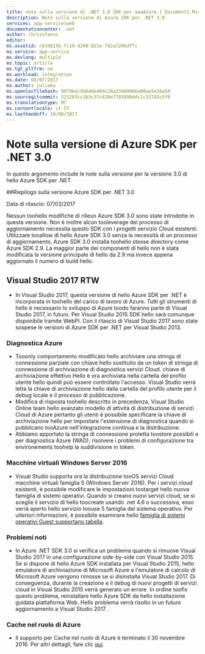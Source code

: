 ```yaml
---
title: note sulla versione di .NET 3.0 SDK per aaaAzure | Documenti Microsoft
description: Note sulla versione di Azure SDK per .NET 3.0
services: app-service\web
documentationcenter: .net
author: chrissfanos
editor: 
ms.assetid: c83d815b-fc19-4260-821e-7d2a7206dffc
ms.service: app-service
ms.devlang: multiple
ms.topic: article
ms.tgt_pltfrm: na
ms.workload: integration
ms.date: 03/07/2017
ms.author: juliako
ms.openlocfilehash: 8970b4c9b64de40dc29a33d69006a00ae5e38a50
ms.sourcegitcommit: 523283cc1b3c37c428e77850964dc1c33742c5f0
ms.translationtype: MT
ms.contentlocale: it-IT
ms.lasthandoff: 10/06/2017
---
```

# <a name="azure-sdk-for-net-30-release-notes"></a>Note sulla versione di Azure SDK per .NET 3.0

In questo argomento include le note sulla versione per la versione 3.0 di hello Azure SDK per .NET.

##<a name="azure-sdk-for-net-30-release-summary"></a>Riepilogo sulla versione Azure SDK per .NET 3.0

Data di rilascio: 07/03/2017
 
Nessun toohello modifiche di rilievo Azure SDK 3.0 sono state introdotte in questa versione. Non è inoltre alcun tooleverage del processo di aggiornamento necessita questo SDK con i progetti servizio Cloud esistenti. Utilizzare tooallow di hello Azure SDK 3.0 senza la necessità di un processo di aggiornamento, Azure SDK 3.0 installa toohello stesse directory come Azure SDK 2.9. La maggior parte dei componenti di hello non è stata modificata la versione principale di hello da 2.9 ma invece appena aggiornato il numero di build hello.

## <a name="visual-studio-2017-rtw"></a>Visual Studio 2017 RTW

- In Visual Studio 2017, questa versione di hello Azure SDK per .NET è incorporata in toohello del carico di lavoro di Azure. Tutti gli strumenti di hello è necessario lo sviluppo di Azure toodo faranno parte di Visual Studio 2017, in futuro. Per Visual Studio 2015 SDK hello sarà comunque disponibile tramite WebPI. Con il rilascio di Visual Studio 2017 sono state sospese le versioni di Azure SDK per .NET per Visual Studio 2013.

### <a name="azure-diagnostics"></a>Diagnostica Azure

- Tooonly comportamento modificato hello archiviare una stringa di connessione parziale con chiave hello sostituito da un token di stringa di connessione di archiviazione di diagnostica servizi Cloud. chiave di archiviazione effettivo Hello è ora archiviata nella cartella del profilo utente hello quindi può essere controllato l'accesso. Visual Studio verrà letta la chiave di archiviazione hello dalla cartella del profilo utente per il debug locale e il processo di pubblicazione. 
- Modifica di risposta toohello descritto in precedenza, Visual Studio Online team hello avanzato modello di attività di distribuzione di servizi Cloud di Azure pertanto gli utenti è possibile specificare la chiave di archiviazione hello per impostare l'estensione di diagnostica quando si pubblicano tooAzure nell'integrazione continua e la distribuzione.
- Abbiamo apportato la stringa di connessione protetta toostore possibili e per diagnostica Azure (WAD), risolvere i problemi di configurazione tra environements toohelp la suddivisione in token.
 
### <a name="windows-server-2016-virtual-machines"></a>Macchine virtuali Windows Server 2016

- Visual Studio supporta ora la distribuzione tooOS servizi Cloud macchine virtuali famiglia 5 (Windows Server 2016). Per i servizi cloud esistenti, è possibile modificare le impostazioni tootarget hello nuova famiglia di sistemi operativi. Quando si creano nuovi servizi cloud, se si sceglie il servizio di hello toocreate usando .net 4.6 o successiva, esso verrà aperto hello servizio toouse 5 famiglia del sistema operativo.  Per ulteriori informazioni, è possibile esaminare hello [famiglia di sistemi operativi Guest supportano tabella](../cloud-services/cloud-services-guestos-update-matrix.md).

### <a name="known-issues"></a>Problemi noti

- In Azure .NET SDK 3.0 si verifica un problema quando si rimuove Visual Studio 2017 in una configurazione side-by-side con Visual Studio 2015.  Se si dispone di hello Azure SDK installata per Visual Studio 2015, hello emulatore di archiviazione di Microsoft Azure e l'emulatore di calcolo di Microsoft Azure vengono rimosse se si disinstalla Visual Studio 2017.  Di conseguenza, durante la creazione e il debug di nuovi progetti di servizi cloud in Visual Studio 2015 verrà generato un errore. In ordine toofix questo problema, reinstallare hello Azure SDK da hello installazione guidata piattaforma Web.  Hello problema verrà risolto in un futuro aggiornamento a Visual Studio 2017.  .

 
### <a name="azure-in-role-cache"></a>Cache nel ruolo di Azure 

- Il supporto per Cache nel ruolo di Azure è terminato il 30 novembre 2016. Per altri dettagli, fare clic [qui](https://azure.microsoft.com/blog/azure-managed-cache-and-in-role-cache-services-to-be-retired-on-11-30-2016/).




